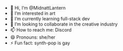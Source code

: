 - 👋 Hi, I’m @MidnattLantern
- 👀 I’m interested in art
- 🌱 I’m currently learning full-stack dev
- 💞️ I’m looking to collaborate in the creative industry
- 📫 How to reach me: Discord
- 😄 Pronouns: she/her
- ⚡ Fun fact: synth-pop is gay

<!---
MidnattLantern/MidnattLantern is a ✨ special ✨ repository because its `README.md` (this file) appears on your GitHub profile.
You can click the Preview link to take a look at your changes.
--->
